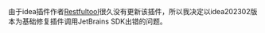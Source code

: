 由于idea插件作者[Restfultool](https://github.com/ZhangYuanSheng1217/RestfulTool)很久没有更新该插件，所以我决定以idea202302版本为基础修复插件调用JetBrains SDK出错的问题。
